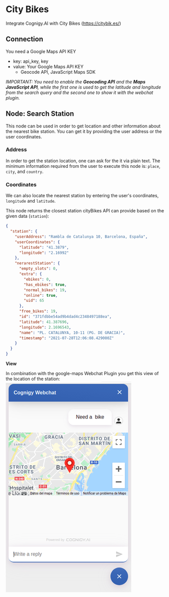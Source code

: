 # City Bikes
Integrate Cognigy.AI with City Bikes (https://citybik.es/)

## Connection
You need a Google Maps API KEY 
- key:  api_key, key
- value: Your Google Maps API KEY
  - Geocode API, JavaScript Maps SDK

*IMPORTANT: You need to enable the **Geocoding API** and the **Maps JavaScript API**, while the first one is used to get the latitude and longitude from the search query and the second one to show it with the webchat plugin.*

## Node: Search Station

This node can be used in order to get location and other information about the nearest bike station. You can get it by providing the user address or the user coordinates.

### Address

In order to get the station location, one can ask for the it via plain text. The minimum information required from the user to execute this node is: `place`, `city`, and `country`.

### Coordinates

We can also locate the nearest station by entering the user's coordinates, `longitude` and `latitude`.

This node returns the closest station cityBikes API can provide based on the given data (`station`):

```json 
{
  "station": {
    "userAddress": "Rambla de Catalunya 10, Barcelona, España",
    "userCoordinates": {
      "latitude": "41.3879",
      "longitude": "2.16992"
    },
    "nerarestStation": {
      "empty_slots": 0,
      "extra": {
        "ebikes": 0,
        "has_ebikes": true,
        "normal_bikes": 19,
        "online": true,
        "uid": 65
      },
      "free_bikes": 19,
      "id": "371fdbbe54ad9b4dad4c2348497188ea",
      "latitude": 41.387696,
      "longitude": 2.1696543,
      "name": "PL. CATALUNYA, 10-11 (PG. DE GRACIA)",
      "timestamp": "2021-07-28T12:06:08.429000Z"
    }
  }
}
```

**View**

In combination with the google-maps Webchat Plugin you get this view of the location of the station:
![Search Station Node](./docs/google-maps-Webchat-cityBikes.png)
